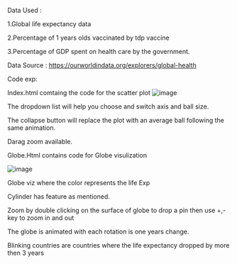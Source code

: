 Data Used : 

1.Global life expectancy data

2.Percentage of 1 years olds vaccinated by tdp vaccine

3.Percentage of GDP spent on health care by the government.


Data Source : https://ourworldindata.org/explorers/global-health

Code exp: 

Index.html comtaing the code for the scatter plot ![image](https://github.com/user-attachments/assets/28e27100-4e38-465d-836b-1b85e6b5f9dd)


The dropdown list will help you choose and switch axis and ball size.

The collapse button will replace the plot with an average ball following the same animation.

Darag zoom available.


Globe.Html contains code for Globe visulization 

![image](https://github.com/user-attachments/assets/4dbe55ab-b595-4086-b6ff-6cdb9b89ea84)

 Globe viz where the color represents the life Exp 

Cylinder has feature as mentioned.

Zoom  by double clicking on the surface of globe to drop a pin then use +,- key to zoom in and out

The globe is animated with each rotation is one years change.

Blinking countries are countries where the life expectancy dropped by more then 3 years
